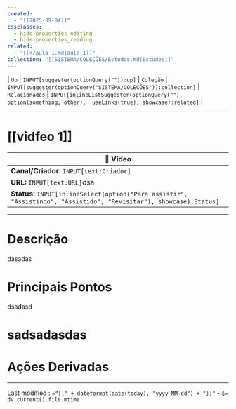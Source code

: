 ```yaml
---
created:
  - "[[2025-09-04]]"
cssclasses:
  - hide-properties_editing
  - hide-properties_reading
related:
  - "[[+/aula 1.md|aula 1]]"
collection: "[[SISTEMA/COLEÇÕES/Estudos.md|Estudos]]"
---
```

| `Up` | `INPUT[suggester(optionQuery("")):up]`    | `Coleção` | `INPUT[suggester(optionQuery("SISTEMA/COLEÇÕES")):collection]`   | `Relacionados` | `INPUT[inlineListSuggester(optionQuery(""), option(something, other),  useLinks(true), showcase):related]`  |

---
# [[vidfeo 1]] 

| 🎥 **Vídeo**                                                                                                        |
| ------------------------------------------------------------------------------------------------------------------- |
| **Canal/Criador:** `INPUT[text:Criador]`                                                                            |
| **URL:** `INPUT[text:URL]`dsa                                                                                       |
| **Status:** `INPUT[inlineSelect(option("Para assistir", "Assistindo", "Assistido", "Revisitar"), showcase):Status]` |



---

# Descrição
dasadas
# Principais Pontos
dsadasd
# sadsadasdas

# Ações Derivadas

---

Last modified :   `="[[" + dateformat(date(today), "yyyy-MM-dd") + "]]"` - `$= dv.current().file.mtime`